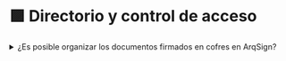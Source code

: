 # 🟪 Directorio y control de acceso

<details>

<summary>¿Es posible organizar los documentos firmados en cofres en ArqSign?</summary>

Para organizar los documentos, puedes acceder a uno de los tutoriales a continuación:&#x20;

* [<mark style="color:blue;">Estructura de directorios para clientes que aún no han firmado documentos</mark>](../directorios/documentos/configuracion-de-directorios-para-clientes-que-aun-no-han-firmado-documentos.md).
* [<mark style="color:blue;">Estructura de directorios para clientes que ya han firmado documentos.</mark>](../directorios/documentos/configuracion-de-directorios-para-clientes-que-ya-han-firmado-documentos.md)

O seguir el paso a paso descrito a continuación:

**Cómo Crear Estructura de Directorios:**

1\. Revisa los permisos de los usuarios dejando solo tu usuario como Administrador Global, lo que evitará que otros usuarios accedan a todas las carpetas y documentos. Para esto, accede al menú [<mark style="color:blue;">Administración > Usuarios</mark>](../administracao/administracao/usuarios.md).

2\. Crea la estructura de directorios en el menú [<mark style="color:blue;">Documentos</mark>](../directorios/documentos/).

3.Si ya tienes documentos en la carpeta raíz, muévalos a las carpetas correspondientes en el menú[ <mark style="color:blue;">Documentos</mark>](../directorios/documentos/).

**Cómo definir Permisos de acceso a los Directorios:**

1\. Para facilitar, crea grupos de usuarios (ejemplo: por sectores o funciones) en el menú [<mark style="color:blue;">Administración > Grupo de Usuarios</mark>](../administracao/administracao/grupo-de-usuarios.md), como en el siguiente ejemplo:

a) Comercial – Gerencia (Perfil de Directorios – Administrador)&#x20;

b) Comercial – Vendedores (Perfil de Directorios – Colaborador)

c) Comercial – Otras funciones con función de lectura (Perfil de Directorios – Lector)&#x20;

2\. Inserta los grupos creados en la carpeta raíz y habilita permiso de lectura para todos a través del menú [<mark style="color:blue;">Documentos > Acciones</mark>](../directorios/documentos/#acoes-individuais-subdiretorios).

3\. Ajusta los permisos de las carpetas sectoriales en el menú [<mark style="color:blue;">Documentos</mark>](../directorios/documentos/) y selecciona la carpeta [<mark style="color:blue;">Acciones > Editar permisos</mark>](../directorios/documentos/#acoes-individuais-subdiretorios).

4\. Crea o edita usuarios y ajusta permisos de acceso según la tabla a continuación. Haz clic en la imagen para ampliar.&#x20;

![](<../.gitbook/assets/image (775).png>)

**Permisos para Directorios:**

Solo el Administrador Global de la cuenta tendrá acceso al menú de directorios, por lo que es tan importante cuidar que solo personas sin restricciones de acceso tengan este perfil. A continuación, algunas de las acciones permitidas al Administrador Global en el menú Directorios:

**1. Perfil de usuarios** – Perfil definido durante la creación del usuario y que designa las acciones del usuario en la plataforma. Actualmente hay dos opciones: Remitente de Documentos y Administrador Global.

a) Remitente de Documentos – Usuario sin permiso de acceso a las funcionalidades de gestión de la plataforma.

b) Administrador Global – Usuarios con permiso de acceso a todas las funcionalidades de la plataforma.&#x20;

**2. Perfil de Directorios** – Perfil que designa la permiso de acceso del usuario o grupo a Directorios. Los perfiles de directorio pueden ser: Administrador, Colaborador y Lector.&#x20;

a) Administrador – Un usuario o grupo de usuarios con este perfil de directorios puede consultar y descargar contenido, incluir, mover, compartir y renombrar documentos, eliminar o incluir nuevas carpetas, además de poder cambiar permisos de acceso. &#x20;

b) Colaborador – Un usuario o grupo de usuarios con este perfil de directorios puede consultar y descargar contenido, incluir, mover, compartir y renombrar documentos en la carpeta a la que tiene este perfil.

c) Lector – Un usuario o grupo de usuarios con este perfil de directorios solo puede consultar y descargar el contenido de la carpeta y documentos. &#x20;

[<mark style="color:blue;">Haz clic aquí</mark>](https://www.youtube.com/watch?v=FHTsOb1LLSo) y mira el video explicativo.

</details>

